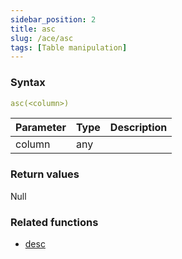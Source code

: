 ```yaml
---
sidebar_position: 2   
title: asc
slug: /ace/asc
tags: [Table manipulation]
---
```


### Syntax

 ```yaml
asc(<column>)
```
    
| Parameter   | Type | Description |
| ----------- | ---- | ----------- |     
| column | any |  |

### Return values
Null


### Related functions      
* [desc](/ace/desc)
